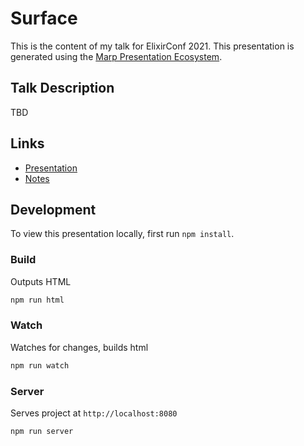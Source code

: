 # Surface

This is the content of my talk for ElixirConf 2021. This presentation is generated using the [Marp Presentation Ecosystem](https://marp.app/).

## Talk Description

TBD

## Links
- [Presentation](#)
- [Notes](notes.md)

## Development

To view this presentation locally, first run `npm install`.

### Build
Outputs HTML

``` sh
npm run html
```

### Watch
Watches for changes, builds html

``` sh
npm run watch
```

### Server
Serves project at `http://localhost:8080`

``` sh
npm run server
```
